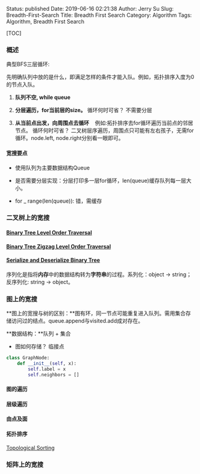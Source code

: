 Status: published
Date: 2019-06-16 02:21:38
Author: Jerry Su
Slug: Breadth-First-Search
Title: Breadth First Search
Category: Algorithm
Tags: Algorithm, Breadth First Search

[TOC]

### 概述

典型BFS三层循环:

先明确队列中放的是什么，即满足怎样的条件才能入队。例如，拓扑排序入度为0的节点入队。

1. **队列不空, while queue**

2. **分层遍历，for当前层的size。**
   循环何时可省？ 不需要分层

3. **从当前点出发，向周围点去循环**
   例如:拓扑排序去for循环遍历当前点的邻居节点。
   循环何时可省？ 二叉树层序遍历，周围点只可能有左右孩子，无需for循环。node.left, node.right分别看一眼即可。

#### 宽搜要点

- 使用队列为主要数据结构Queue

- 是否需要分层实现：分层打印多一层for循环，len(queue)缓存队列每一层大小。

- for _ range(len(queue)): 错，需缓存

### 二叉树上的宽搜

#### [Binary Tree Level Order Traversal](https://www.jerrulsu.com/Binary-Tree-and-Divide-Conquer.html#level-order-traversal)

#### [Binary Tree Zigzag Level Order Traversal](https://www.jerrulsu.com/Binary-Tree-and-Divide-Conquer.html#binary-tree-zigzag-level-order-traversal)

#### [Serialize and Deserialize Binary Tree](https://www.jerrulsu.com/Binary-Tree-and-Divide-Conquer.html#serialize-and-deserialize-binary-tree)

序列化是指将**内存**中的数据结构转为**字符串**的过程。系列化：object -> string；反序列化: string -> object。

### 图上的宽搜

**图上的宽搜与树的区别：**图有环，同一节点可能重复进入队列。需用集合存储访问过的结点。queue.append与visited.add成对存在。

**数据结构：**队列 + 集合

- 图如何存储？ 临接点

```python
class GraphNode:
    def __init__(self, x):
        self.label = x
        self.neighbors = []
```

#### 图的遍历

#### 层级遍历

#### 由点及面

#### 拓扑排序

[Topological Sorting](https://www.jerrulsu.com/Topological-Sorting.html)

### 矩阵上的宽搜